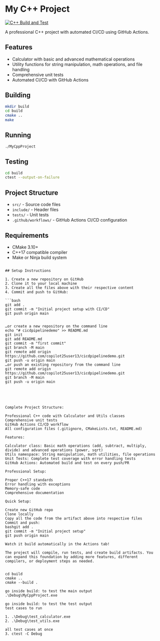 # My C++ Project

[![C++ Build and Test](https://github.com/yourusername/your-repo-name/actions/workflows/ci.yml/badge.svg)](https://github.com/yourusername/your-repo-name/actions/workflows/ci.yml)

A professional C++ project with automated CI/CD using GitHub Actions.

## Features

- Calculator with basic and advanced mathematical operations
- Utility functions for string manipulation, math operations, and file handling
- Comprehensive unit tests
- Automated CI/CD with GitHub Actions

## Building

```bash
mkdir build
cd build
cmake ..
make
```

## Running

```bash
./MyCppProject
```

## Testing

```bash
cd build
ctest --output-on-failure
```

## Project Structure

- `src/` - Source code files
- `include/` - Header files
- `tests/` - Unit tests
- `.github/workflows/` - GitHub Actions CI/CD configuration

## Requirements

- CMake 3.10+
- C++17 compatible compiler
- Make or Ninja build system
```

## Setup Instructions

1. Create a new repository on GitHub
2. Clone it to your local machine
3. Create all the files above with their respective content
4. Commit and push to GitHub:

```bash
git add .
git commit -m "Initial project setup with CI/CD"
git push origin main


…or create a new repository on the command line
echo "# cicdpipelinedemo" >> README.md
git init
git add README.md
git commit -m "first commit"
git branch -M main
git remote add origin https://github.com/copilot25user13/cicdpipelinedemo.git
git push -u origin main
…or push an existing repository from the command line
git remote add origin https://github.com/copilot25user13/cicdpipelinedemo.git
git branch -M main
git push -u origin main





Complete Project Structure:

Professional C++ code with Calculator and Utils classes
Comprehensive unit tests
GitHub Actions CI/CD workflow
All configuration files (.gitignore, CMakeLists.txt, README.md)

Features:

Calculator class: Basic math operations (add, subtract, multiply, divide) and advanced operations (power, sqrt)
Utils namespace: String manipulation, math utilities, file operations
Unit Tests: Complete test coverage with error handling tests
GitHub Actions: Automated build and test on every push/PR

Professional Setup:

Proper C++17 standards
Error handling with exceptions
Memory-safe code
Comprehensive documentation

Quick Setup:

Create new GitHub repo
Clone locally
Copy all the code from the artifact above into respective files
Commit and push:
bashgit add .
git commit -m "Initial project setup"
git push origin main

Watch it build automatically in the Actions tab!

The project will compile, run tests, and create build artifacts. You can expand this foundation by adding more features, different compilers, or deployment steps as needed.


cd build
cmake ..
cmake --build .

go inside build: to test the main output
.\Debug\MyCppProject.exe

go inside build: to test the test output
test cases to run

1. .\Debug\test_calculator.exe
2. .\Debug\test_utils.exe

all test cases at once
3. ctest -C Debug